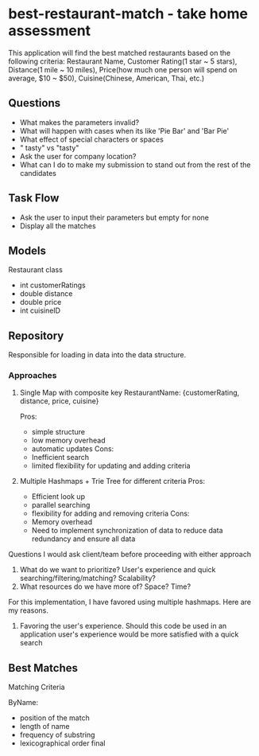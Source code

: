 # best-restaurant-match - take home assessment
This application will find the best matched restaurants based on the following criteria: Restaurant Name, Customer
Rating(1 star ~ 5 stars), Distance(1 mile ~ 10 miles), Price(how much one person will spend on average, $10 ~ $50),
Cuisine(Chinese, American, Thai, etc.)

## Questions
- What makes the parameters invalid?
- What will happen with cases when its like 'Pie Bar' and 'Bar Pie'
- What effect of special characters or spaces
- " tasty" vs "tasty"
- Ask the user for company location? 
- What can I do to make my submission to stand out from the rest of the candidates 

## Task Flow
- Ask the user to input their parameters but empty for none
- Display all the matches


## Models
Restaurant class
- int customerRatings
- double distance
- double price
- int cuisineID

## Repository
Responsible for loading in data into the data structure.

### Approaches
1. Single Map with composite key
   RestaurantName: {customerRating, distance, price, cuisine}

   Pros:
    - simple structure
    - low memory overhead
    - automatic updates
      Cons:
    - Inefficient search
    - limited flexibility for updating and adding criteria
2. Multiple Hashmaps + Trie Tree for different criteria
   Pros:
    - Efficient look up
    - parallel searching
    - flexibility for adding and removing criteria
      Cons:
    - Memory overhead
    - Need to implement synchronization of data to reduce data redundancy and ensure all data

Questions I would ask client/team before proceeding with either approach
1. What do we want to prioritize? User's experience and quick searching/filtering/matching? Scalability?
2. What resources do we have more of? Space? Time?


For this implementation, I have favored using multiple hashmaps. Here are my reasons.
1. Favoring the user's experience. Should this code be used in an application user's experience would be more satisfied
   with a quick search

## Best Matches
Matching Criteria 

ByName:
- position of the match 
- length of name 
- frequency of substring 
- lexicographical order final

